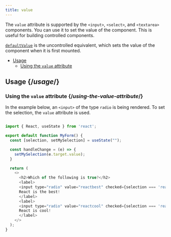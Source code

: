 ```yaml
---
title: value
---
```


<Intro>

The `value` attribute is supported by the `<input>`, `<select>`, and `<textarea>` components. You can use it to set the value of the component. This is useful for building controlled components.

[`defaultValue`](/apis/defaultvalue) is the uncontrolled equivalent, which sets the value of the component when it is first mounted.

</Intro>

- [Usage](#usage)
  - [Using the `value` attribute](#using-the-value-attribute)

## Usage {/*usage*/}

### Using the `value` attribute {/*using-the-value-attribute*/}

In the example below, an `<input>` of the type `radio` is being rendered. To set the selection, the `value` attribute is used.

<Sandpack>

``` js App.js

import { React, useState } from 'react';

export default function MyForm() {
  const [selection, setMySelection] = useState("");

  const handleChange = (e) => {
    setMySelection(e.target.value);
  }

  return (
    <>
      <h2>Which of the following is true?</h2>
      <label>
      <input type="radio" value="reactbest" checked={selection === 'reactbest'} onChange={handleChange} />
      React is the best!
      </label>
      <label>
      <input type="radio" value="reactcool" checked={selection === 'reactcool'} onChange={handleChange} />
      React is cool!
      </label>
    </>
  );
}

```
</Sandpack>
